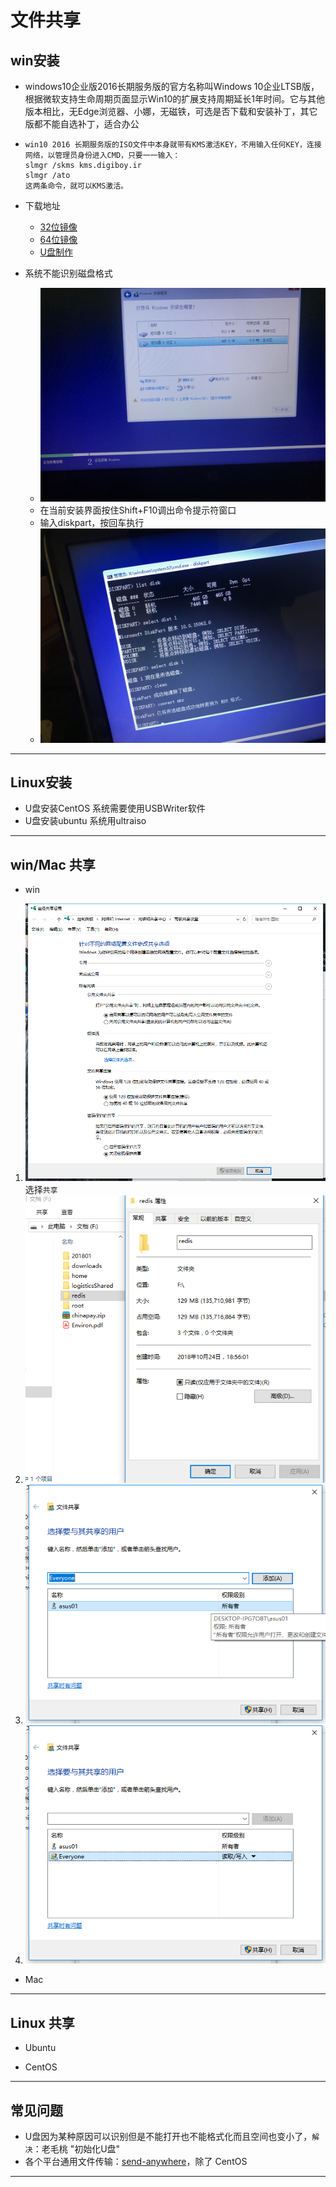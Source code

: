 #   文件共享

##  win安装
-   windows10企业版2016长期服务版的官方名称叫Windows 10企业LTSB版，根据微软支持生命周期页面显示Win10的扩展支持周期延长1年时间。它与其他版本相比，无Edge浏览器、小娜，无磁铁，可选是否下载和安装补丁，其它版都不能自选补丁，适合办公
-   ```
    win10 2016 长期服务版的ISO文件中本身就带有KMS激活KEY，不用输入任何KEY，连接网络，以管理员身份进入CMD，只要一一输入：
    slmgr /skms kms.digiboy.ir
    slmgr /ato
    这两条命令，就可以KMS激活。
    ```
-   下载地址
    -   [32位镜像](ed2k://|file|cn_windows_10_enterprise_2016_ltsb_x86_dvd_9057089.iso|2817034240|67C3865D03E765BDD4845BA2CB7649F8|/)
    -   [64位镜像](ed2k://|file|cn_windows_10_enterprise_2016_ltsb_x64_dvd_9060409.iso|3821895680|FF17FF2D5919E3A560151BBC11C399D1|/)
    -   [U盘制作](https://www.microsoft.com/zh-cn/software-download/windows10)  

-   系统不能识别磁盘格式
    -   ![IMG_1078.JPG](image/IMG_1078.JPG)
    -   在当前安装界面按住Shift+F10调出命令提示符窗口
    -   输入diskpart，按回车执行
    -   ![IMG_1079.JPG](image/IMG_1079.JPG)  

----

##  Linux安装
-   U盘安装CentOS 系统需要使用USBWriter软件
-   U盘安装ubuntu 系统用ultraiso

----

##  win/Mac 共享

-   win

1.  ![步骤一](image/20181107004.png)
选择`共享`
2.  ![步骤二](image/20181107001.png)
3.  ![步骤三](image/20181107002.png)
4.  ![步骤四](image/20181107003.png)

-   Mac

----

##  Linux 共享

-   Ubuntu


-   CentOS


----

##  常见问题
-   U盘因为某种原因可以识别但是不能打开也不能格式化而且空间也变小了，`解决`：老毛桃 "初始化U盘"
-   各个平台通用文件传输：[send-anywhere](https://send-anywhere.com/)，除了 CentOS

----